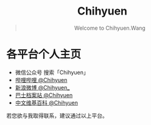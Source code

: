 <div align="center">

# Chihyuen
> Welcome to Chihyuen.Wang

</div>

# 各平台个人主页
- 微信公众号 搜索「Chihyuen」
- [哔哩哔哩 @Chihyuen](https://space.bilibili.com/3387346)
- [新浪微博 @Chihyuen_](https://weibo.com/u/2917213733)
- [巴士档案站 @Chihyuen](https://buspedia.top/user/np6fsm)
- [中文维基百科 @Chihyuen](https://zh.wikipedia.org/wiki/User:Chihyuen)

若您欲与我取得联系，建议通过以上平台。